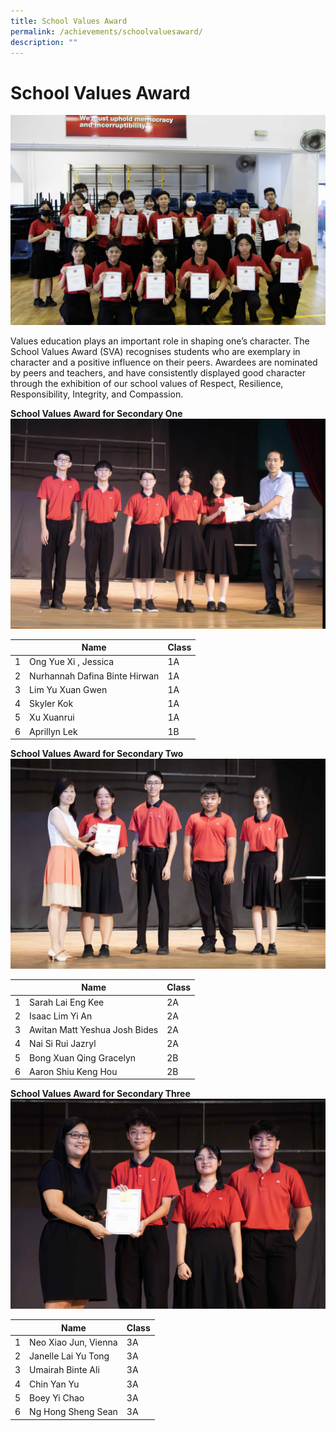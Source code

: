 ```yaml
---
title: School Values Award
permalink: /achievements/schoolvaluesaward/
description: ""
---
```

#     School Values Award

![](/images/svamainpic.jpg)

Values education plays an important role in shaping one’s character. The School Values Award (SVA) recognises students who are exemplary in character and a positive influence on their peers. Awardees are nominated by peers and teachers, and have consistently displayed good character through the exhibition of our school values of Respect, Resilience, Responsibility, Integrity, and Compassion.

**School Values Award for Secondary One**
![](/images/svasec1.jpg)

|| Name | Class |
|-|-------  | -------- |
| 1  | Ong Yue Xi , Jessica     | 1A     |
|2| Nurhannah Dafina Binte Hirwan|1A|
|3|Lim Yu Xuan Gwen| 1A |
|4|Skyler Kok|1A|
|5|Xu Xuanrui|1A|
|6|Aprillyn Lek|1B|

**School Values Award for Secondary Two**
![](/images/svasec2.jpg)

|| Name | Class |
|-|-------  | -------- |
| 1  | Sarah Lai Eng Kee    | 2A     |
|2| Isaac Lim Yi An|2A|
|3|Awitan Matt Yeshua Josh Bides| 2A |
|4|Nai Si Rui Jazryl|2A|
|5|Bong Xuan Qing Gracelyn|2B|
|6|Aaron Shiu Keng Hou|2B|

**School Values Award for Secondary Three**
![](/images/svasec3.jpg)

|| Name | Class |
|-|-------  | -------- |
| 1  | Neo Xiao Jun, Vienna    | 3A     |
|2| Janelle Lai Yu Tong|3A|
|3|Umairah Binte Ali| 3A |
|4|Chin Yan Yu |3A|
|5|Boey Yi Chao|3A|
|6|Ng Hong Sheng Sean|3A|
